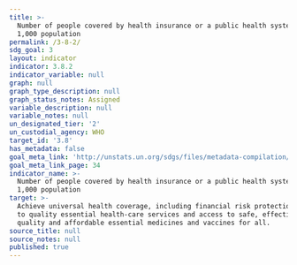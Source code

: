 ```yaml
---
title: >-
  Number of people covered by health insurance or a public health system per
  1,000 population
permalink: /3-8-2/
sdg_goal: 3
layout: indicator
indicator: 3.8.2
indicator_variable: null
graph: null
graph_type_description: null
graph_status_notes: Assigned
variable_description: null
variable_notes: null
un_designated_tier: '2'
un_custodial_agency: WHO
target_id: '3.8'
has_metadata: false
goal_meta_link: 'http://unstats.un.org/sdgs/files/metadata-compilation/Metadata-Goal-3.pdf'
goal_meta_link_page: 34
indicator_name: >-
  Number of people covered by health insurance or a public health system per
  1,000 population
target: >-
  Achieve universal health coverage, including financial risk protection, access
  to quality essential health-care services and access to safe, effective,
  quality and affordable essential medicines and vaccines for all.
source_title: null
source_notes: null
published: true
---
```

